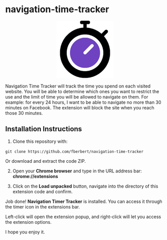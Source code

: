 # navigation-time-tracker

<p align="center">
  <img src="icon.png" width="180" height="180">
 </p>

Navigation Time Tracker will track the time you spend on each visited website. You will be able to determine which ones you want to restrict the use and the limit of time you will be allowed to navigate on them. For example: for every 24 hours, I want to be able to navigate no more than 30 minutes on Facebook. The extension will block the site when you reach those 30 minutes. 

## Installation Instructions

1. Clone this repository with:

`git clone https://github.com/fberbert/navigation-time-tracker`

Or download and extract the code ZIP.

2. Open your **Chrome browser** and type in the URL address bar: **chrome://extensions**

3. Click on the **Load unpacked** button, navigate into the directory of this extension code and confirm.

Job done! **Navigation Timer Tracker** is installed. You can access it through the timer icon in the extensions bar. 

Left-click will open the extension popup, and right-click will let you access the extension options.

I hope you enjoy it.

